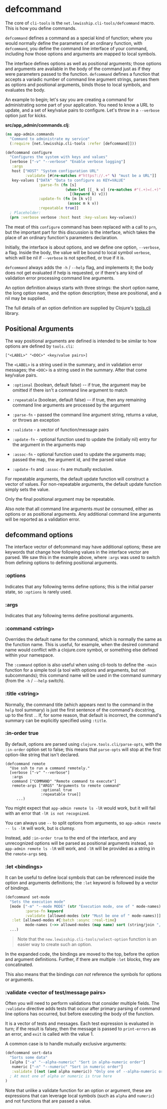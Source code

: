 # defcommand

The core of `cli-tools` is the `net.lewisship.cli-tools/defcommand` macro.  This is how you define commands.

`defcommand` defines a command as a special kind of function; where you would normally define the 
parameters of an ordinary function, with `defcommand`, you define the command line interface
of your command, including how those options and arguments are mapped to local symbols. 

The interface defines options as well as positional arguments; those options and arguments are available
in the body of the command just as if they were parameters passed to the function.
`defcommand` defines a function that accepts a variadic number of command line argument strings,
parses them as options and positional arguments, binds those to local symbols, and evaluates the body.

An example to begin; let's say you are creating a command for administrating some part of your application.
You need to know a URL to update, and a set of key/value pairs to configure.  Let's throw in a `--verbose`
option just for kicks.

**src/app_admin/commands.clj**:

```clojure
(ns app-admin.commands
  "Command to administrate my service"
  (:require [net.lewisship.cli-tools :refer [defcommand]]))

(defcommand configure
  "Configures the system with keys and values"
  [verbose ["-v" "--verbose" "Enable verbose logging"]
   :args
   host ["HOST" "System configuration URL"
         :validate [#(re-matches #"https?://.+" %) "must be a URL"]]
   key-values ["DATA" "Data to configure as KEY=VALUE"
               :parse-fn (fn [s]
                           (when-let [[_ k v] (re-matches #"(.+)=(.+)" s)]
                             [(keyword k) v]))
               :update-fn (fn [m [k v]]
                            (assoc m k v))
               :repeatable true]]
  ; Placeholder:               
  (prn :verbose verbose :host host :key-values key-values))
```

The meat of this `configure` command has been replaced with a call to `prn`, but
the important part for this discussion is the interface, which takes the place of an ordinary
function's parameters declaration.

Initially, the interface is about options, and we define one option, `--verbose`, a flag.
Inside the body, the value will be bound to local symbol `verbose`, which will be nil if `--verbose` is
not specified, or true if it is.

`defcommand` always adds the `-h` / `--help` flag, and implements it; the body does not get
evaluated if help is requested, or if there's any kind of validation error processing
command line arguments.

An option definition always starts with three strings: the short option name, the long option name,
and the option description; these are positional, and a nil may be supplied.

The full details of an option definition are supplied by Clojure's [tools.cli](https://github.com/clojure/tools.cli) library.

## Positional Arguments

The way positional arguments are defined is intended to be similar to how
options are defined by `tools.cli`:

```
["<LABEL>" "<DOC>" <key/value pairs>]
```

The `<LABEL>` is a string used in the summary, and in validation error messages;
the `<DOC>` is a string used in the summary.  After that come key/value pairs.

* `:optional` (boolean, default false) -- if true, the argument may be omitted if there isn't a
  command line argument to match

* `:repeatable` (boolean, default false) -- if true, then any remaining command line arguments are processed
  by the argument

* `:parse-fn` - passed the command line argument string, returns a value, or throws an exception

* `:validate` - a vector of function/message pairs

* `:update-fn` - optional function used to update the (initially nil) entry for the argument in the arguments map

* `:assoc-fn` - optional function used to update the arguments map; passed the map, the argument id, and the parsed value

* `:update-fn` and `:assoc-fn` are mutually exclusive.

For repeatable arguments, the default update function will construct a vector of values.
For non-repeatable arguments, the default update function simply sets the value.

Only the final positional argument may be repeatable.

Also note that all command line arguments _must be_ consumed, either as options or as positional arguments.
Any additional command line arguments will be reported as a validation error.

## defcommand options

The interface vector of defcommand may have additional options; these are keywords that change
how following values in the interface vector are parsed.
We saw this in the example above, where `:args` was used to switch from defining options to defining
positional arguments.

### :options

Indicates that any following terms define options; this is the initial parser state, so `:options`
is rarely used.

### :args

Indicates that any following terms define positional arguments.

### :command \<string\>

Overrides the default name for the command, which is normally the same as the function name.
This is useful, for example, when the desired command name would conflict with a clojure.core symbol,
or something else defined within your namespace.

The `:command` option is also useful when using cli-tools to define
the `-main` function for a simple tool (a tool with options and arguments,
but not subcommands); this command name will be used in the command summary (from the
`-h` / `--help` switch).

### :title \<string\>

Normally, the command title (which appears next to the command in the `help` tool summary) is just
the first sentence of the command's docstring, up to the first `.`.  If, for some reason,
that default is incorrect, the command's summary can be explicitly specified using `:title`.

### :in-order true

By default, options are parsed using `clojure.tools.cli/parse-opts`, with the `:in-order` option set to false;
this means that `parse-opts` will stop at the first
option-like string that isn't declared.

```
(defcommand remote
  "Use ssh to run a command remotely."
  [verbose ["-v" "--verbose"]
   :args
   command ["COMMAND" "Remote command to execute"]
   remote-args ["ARGS" "Arguments to remote command"
                :optional true
                :repeatable true]]
     ...)
```

You might expect that `app-admin remote ls -lR` would work, but it will fail
with an error that `-lR is not recognized`.

You can always use `--` to split options from arguments, so `app-admin remote -- ls -lR` will work,
but is clumsy.

Instead, add `:in-order true` to the end of the interface, and any
unrecognized options will be parsed as positional arguments instead,
so `app-admin remote ls -lR` will work, and `-lR` will be provided as a string in the `remote-args`
seq.

### :let \<bindings\>

It can be useful to define local symbols that can be referenced inside the option
and arguments definitions; the `:let` keyword is followed by a vector of bindings.

```clojure
(defcommand set-mode
  "Sets the execution mode"
  [mode ["-m" "--mode MODE" (str "Execution mode, one of " mode-names)
         :parse-fn keyword
         :validate [allowed-modes (str "Must be one of " mode-names)]]
   :let [allowed-modes #{:batch :async :real-time}
         mode-names (->> allowed-modes (map name) sort (string/join ", "))]]
  ...)
```

> Note that the `new.lewisship.cli-tools/select-option` function is an easier way to create such
> an option.

In the expanded code, the bindings are moved to the top, before the option and argument
definitions.  Further, if there are multiple `:let` blocks, they are concatinated.

This also means that the bindings _can not_ reference the symbols for options or arguments.

### :validate \<vector of test/message pairs\>

Often you will need to perform validations that consider multiple fields.
The `:validate` directive adds tests that occur after primary parsing of command line options
has occurred, but before executing the body of the function.

It is a vector of tests and messages.
Each test expression is evaluated in turn; if the result is falsey, then the message
is passed to `print-errors` as an error, and `exit` is called with the value 1.

A common case is to handle mutually exclusive arguments:

```clojure
(defcommand sort-data
  "Sorts some data"
  [alpha ["-a" "--alpha-numeric" "Sort in alpha-numeric order"]
   numeric ["-n" "--numeric" "Sort in numeric order"]
   :validate [(not (and alpha numeric)) "Only one of --alpha-numeric or --numeric is allowed"]]
  ; At most one of alpha or numeric is true here
)
```

Note that unlike a validate function for an option or argument, these are expressions that can leverage
local symbols (such as `alpha` and `numeric`) and not functions that are passed a value.
